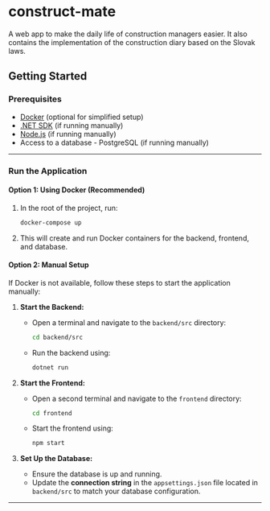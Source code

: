 # construct-mate
A web app to make the daily life of construction managers easier.
It also contains the implementation of the construction diary based on the Slovak laws.

## Getting Started

### Prerequisites
- [Docker](https://www.docker.com/) (optional for simplified setup)
- [.NET SDK](https://dotnet.microsoft.com/) (if running manually)
- [Node.js](https://nodejs.org/) (if running manually)
- Access to a database - PostgreSQL (if running manually)

---

### Run the Application

#### Option 1: Using Docker (Recommended)
1. In the root of the project, run:
   ```bash
   docker-compose up
2. This will create and run Docker containers for the backend, frontend, and database.

#### Option 2: Manual Setup
If Docker is not available, follow these steps to start the application manually:

1. **Start the Backend:**
   - Open a terminal and navigate to the `backend/src` directory:
     ```bash
     cd backend/src
     ```
   - Run the backend using:
     ```bash
     dotnet run
     ```

2. **Start the Frontend:**
   - Open a second terminal and navigate to the `frontend` directory:
     ```bash
     cd frontend
     ```
   - Start the frontend using:
     ```bash
     npm start
     ```

3. **Set Up the Database:**
   - Ensure the database is up and running.
   - Update the **connection string** in the `appsettings.json` file located in `backend/src` to match your database configuration.

---

